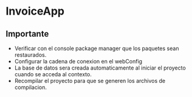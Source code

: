 # InvoiceApp
## Importante

- Verificar con el console package manager que los paquetes sean restaurados.
- Configurar la cadena de conexion en el webConfig
- La base de datos sera creada automaticamente al iniciar el proyecto cuando se acceda al contexto.
- Recompilar el proyecto para que se generen los archivos de compilacion.

